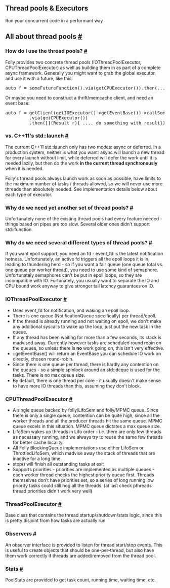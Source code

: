 <section class="dex_document"><h1>Thread pools &amp; Executors</h1><p class="dex_introduction">Run your concurrent code in a performant way</p><h2 id="all-about-thread-pools">All about thread pools <a href="#all-about-thread-pools" class="headerLink">#</a></h2>

<h3 id="how-do-i-use-the-thread">How do I use the thread pools? <a href="#how-do-i-use-the-thread" class="headerLink">#</a></h3>

<p>Folly provides two concrete thread pools (IOThreadPoolExecutor, CPUThreadPoolExecutor) as well as building them in as part of a complete async framework.  Generally you might want to grab the global executor, and use it with a future, like this:</p>

<div class="remarkup-code-block" data-code-lang="php"><pre class="remarkup-code"><span class="no">auto</span> <span class="no">f</span> <span class="o">=</span> <span class="nf" data-symbol-name="someFutureFunction">someFutureFunction</span><span class="o">().</span><span class="nf" data-symbol-name="via">via</span><span class="o">(</span><span class="nf" data-symbol-name="getCPUExecutor">getCPUExecutor</span><span class="o">()).</span><span class="nf" data-symbol-name="then">then</span><span class="o">(...)</span></pre></div>

<p>Or maybe you need to construct a thrift/memcache client, and need an event base:</p>

<div class="remarkup-code-block" data-code-lang="php"><pre class="remarkup-code"><span class="no">auto</span> <span class="no">f</span> <span class="o">=</span> <span class="nf" data-symbol-name="getClient">getClient</span><span class="o">(</span><span class="nf" data-symbol-name="getIOExecutor">getIOExecutor</span><span class="o">()-&gt;</span><span class="na" data-symbol-name="getEventBase">getEventBase</span><span class="o">())-&gt;</span><span class="na" data-symbol-name="callSomeFunction">callSomeFunction</span><span class="o">(</span><span class="no">args</span><span class="o">...)</span>
         <span class="o">.</span><span class="nf" data-symbol-name="via">via</span><span class="o">(</span><span class="nf" data-symbol-name="getCPUExecutor">getCPUExecutor</span><span class="o">())</span>
         <span class="o">.</span><span class="nf" data-symbol-name="then">then</span><span class="o">([](</span><span class="no">Result</span> <span class="no">r</span><span class="o">)&#123;</span> <span class="o">....</span> <span class="k">do</span> <span class="no">something</span> <span class="no">with</span> <span class="no">result</span><span class="o">&#125;);</span></pre></div>

<h3 id="vs-c-11-s-std-launch">vs. C++11&#039;s std::launch <a href="#vs-c-11-s-std-launch" class="headerLink">#</a></h3>

<p>The current C++11 std::launch only has two modes: async or deferred.  In a production system, neither is what you want:  async will launch a new thread for every launch without limit, while deferred will defer the work until it is needed lazily, but then do the work <strong>in the current thread synchronously</strong> when it is needed.</p>

<p>Folly&#039;s thread pools always launch work as soon as possible, have limits to the maximum number of tasks / threads allowed, so we will never use more threads than absolutely needed.  See implementation details below about each type of executor.</p>

<h3 id="why-do-we-need-yet-anoth">Why do we need yet another set of thread pools? <a href="#why-do-we-need-yet-anoth" class="headerLink">#</a></h3>

<p>Unfortunately none of the existing thread pools had every feature needed - things based on pipes are too slow.   Several older ones didn&#039;t support std::function.</p>

<h3 id="why-do-we-need-several-d">Why do we need several different types of thread pools? <a href="#why-do-we-need-several-d" class="headerLink">#</a></h3>

<p>If you want epoll support, you need an fd - event_fd is the latest notification hotness.   Unfortunately, an active fd triggers all the epoll loops it is in, leading to thundering herd - so if you want a fair queue (one queue total vs. one queue per worker thread), you need to use some kind of semaphore.  Unfortunately semaphores can&#039;t be put in epoll loops, so they are incompatible with IO.   Fortunately, you usually want to separate the IO and CPU bound work anyway to give stronger tail latency guarantees on IO.</p>

<h3 id="iothreadpoolexecutor">IOThreadPoolExecutor <a href="#iothreadpoolexecutor" class="headerLink">#</a></h3>

<ul>
<li>Uses event_fd for notification, and waking an epoll loop.</li>
<li>There is one queue (NotificationQueue specifically) per thread/epoll.</li>
<li>If the thread is already running and not waiting on epoll, we don&#039;t make any additional syscalls to wake up the loop, just put the new task in the queue.</li>
<li>If any thread has been waiting for more than a few seconds, its stack is madvised away.   Currently however tasks are scheduled round robin on the queues, so unless there is <strong>no</strong> work going on, this isn&#039;t very effective.</li>
<li>::getEventBase() will return an EventBase you can schedule IO work on directly, chosen round-robin.</li>
<li>Since there is one queue per thread, there is hardly any contention on the queues - so a simple spinlock around an std::deque is used for the tasks.  There is no max queue size.</li>
<li>By default, there is one thread per core - it usually doesn&#039;t make sense to have more IO threads than this, assuming they don&#039;t block.</li>
</ul>

<h3 id="cputhreadpoolexecutor">CPUThreadPoolExecutor <a href="#cputhreadpoolexecutor" class="headerLink">#</a></h3>

<ul>
<li>A single queue backed by folly/LifoSem and folly/MPMC queue.  Since there is only a single queue, contention can be quite high, since all the worker threads and all the producer threads hit the same queue.  MPMC queue excels in this situation.  MPMC queue dictates a max queue size.</li>
<li>LifoSem wakes up threads in Lifo order - i.e. there are only few threads as necessary running, and we always try to reuse the same few threads for better cache locality.</li>
<li>All Folly BlockingQueue implementations use either LifoSem or ThrottledLifoSem, which madvise away the stack of threads that are inactive for a long time.</li>
<li>stop() will finish all outstanding tasks at exit</li>
<li>Supports priorities - priorities are implemented as multiple queues - each worker thread checks the highest priority queue first.  Threads themselves don&#039;t have priorities set, so a series of long running low priority tasks could still hog all the threads.  (at last check pthreads thread priorities didn&#039;t work very well)</li>
</ul>

<h3 id="threadpoolexecutor">ThreadPoolExecutor <a href="#threadpoolexecutor" class="headerLink">#</a></h3>

<p>Base class that contains the thread startup/shutdown/stats logic, since this is pretty disjoint from how tasks are actually run</p>

<h3 id="observers">Observers <a href="#observers" class="headerLink">#</a></h3>

<p>An observer interface is provided to listen for thread start/stop events.  This is useful to create objects that should be one-per-thread, but also have them work correctly if threads are added/removed from the thread pool.</p>

<h3 id="stats">Stats <a href="#stats" class="headerLink">#</a></h3>

<p>PoolStats are provided to get task count, running time, waiting time, etc.</p>
</section>
